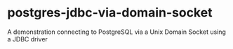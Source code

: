 # postgres-jdbc-via-domain-socket
A demonstration connecting to PostgreSQL via a Unix Domain Socket using a JDBC driver
